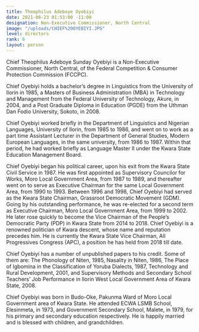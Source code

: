 ```yaml
---
title: Theophilus Adeboye Oyebiyi
date: 2021-06-23 01:53:00 -11:00
designation: Non-Executive Commissioner, North Central
image: "/uploads/CHIEF%20OYEBIYI.JPG"
level: directors
rank: 6
layout: person
---
```


Chief Theophilus Adeboye Sunday Oyebiyi is a Non-Executive Commissioner, North Central, of the Federal Competition & Consumer Protection Commission (FCCPC).
 

Chief Oyebiyi holds a bachelor’s degree in Linguistics from the University of Ilorin in 1985, a Masters of Business Administration (MBA) in Technology and Management from the Federal University of Technology, Akure, in 2004, and a Post Graduate Diploma in Education (PGDE) from the Uthman Dan Fodio University, Sokoto, in 2008.


Chief Oyebiyi worked briefly in the Department of Linguistics and Nigerian Languages, University of Ilorin, from 1985 to 1986, and went on to work as a part time Assistant Lecturer in the Department of General Studies, Modern European Languages, in the same university, from 1986 to 1987. Within that period, he had worked briefly as Language Master II under the Kwara State Education Management Board. 


Chief Oyebiyi began his political career, upon his exit from the Kwara State Civil Service in 1987. He was first appointed as Supervisory Councilor for Works, Moro Local Government Area, from 1987 to 1989, and thereafter went on to serve as Executive Chairman for the same Local Government Area, from 1990 to 1993. Between 1996 and 1998, Chief Oyebiyi had served as the Kwara State Chairman, Grassroot Democratic Movement (GDM). Going by his outstanding performance, he was re-elected for a second term as Executive Chairman, Moro Local Government Area, from 1999 to 2002. He later rose quickly to become the Vice Chairman of the People’s Democratic Party (PDP) in Kwara State from 2014 to 2018. Chief Oyebiyi is a renowned politician of Kwara descent, whose name and reputation precedes him. He is currently the Kwara State Vice Chairman, All Progressives Congress (APC), a position he has held from 2018 till date.


Chief Oyebiyi has a number of unpublished papers to his credit. Some of them are: The Phonology of Niten, 1985, Nasality in Niten, 1986, The Place of Igbomina in the Classification of Yoruba Dialects, 1987, Technology and Rural Development, 2001, and Supervisory Methods and Secondary School Teachers’ Job Performance in Ilorin West Local Government Area of Kwara State, 2008.


Chief Oyebiyi was born in Budo-Oke, Pakunma Ward of Moro Local Government area of Kwara State. He attended ECWA LSMB School, Elesinmeta, in 1973, and Government Secondary School, Malete, in 1979, for his primary and secondary education respectively. He is happily married and is blessed with children, and grandchildren.
